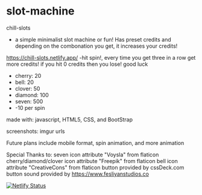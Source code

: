 # slot-machine

chill-slots
- a simple minimalist slot machine or fun! Has preset credits and depending on the combonation you get, it increases your credits! 


https://chill-slots.netlify.app/
  -hit spin!, every time you get three in a row get more credits! if you hit 0 credits then you lose! good luck
  - cherry: 20
- bell: 20
- clover: 50
- diamond: 100
- seven: 500
- -10 per spin


made with: javascript, HTML5, CSS, and BootStrap


screenshots:
imgur urls


Future plans include mobile format, spin animation, and more animation


Special Thanks to:
seven icon attribute "Voysla" from flaticon
cherry/diamond/clover icon attribute "Freepik" from flaticon
bell icon attribute "CreativeCons" from flaticon
button provided by cssDeck.com
button sound provided by https://www.fesliyanstudios.co


[![Netlify Status](https://api.netlify.com/api/v1/badges/7d18b9ad-4d8d-4ec7-9f1e-ac7b4612fc69/deploy-status)](https://app.netlify.com/sites/kagans-slot-machine/deploys)